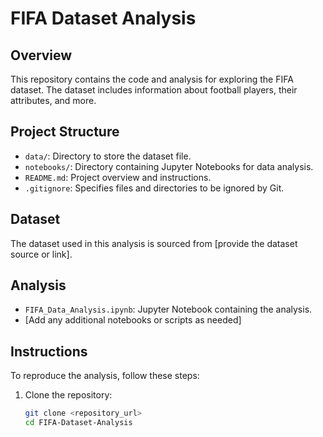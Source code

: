# FIFA Dataset Analysis

## Overview
This repository contains the code and analysis for exploring the FIFA dataset. The dataset includes information about football players, their attributes, and more.

## Project Structure
- `data/`: Directory to store the dataset file.
- `notebooks/`: Directory containing Jupyter Notebooks for data analysis.
- `README.md`: Project overview and instructions.
- `.gitignore`: Specifies files and directories to be ignored by Git.

## Dataset
The dataset used in this analysis is sourced from [provide the dataset source or link].

## Analysis
- `FIFA_Data_Analysis.ipynb`: Jupyter Notebook containing the analysis.
- [Add any additional notebooks or scripts as needed]

## Instructions
To reproduce the analysis, follow these steps:

1. Clone the repository:
   ```bash
   git clone <repository_url>
   cd FIFA-Dataset-Analysis
